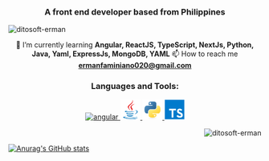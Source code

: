 
<h3 align="center">A front end developer based from Philippines</h3>

<div align="center">
<p align="left"> <img src="https://komarev.com/ghpvc/?username=ditosoft-erman&label=Profile%20views&color=0e75b6&style=flat" alt="ditosoft-erman" /> </p>

 🌱 I’m currently learning **Angular, ReactJS, TypeScript, NextJs, Python, Java, Yaml, ExpressJs, MongoDB, YAML**
📫 How to reach me **ermanfaminiano020@gmail.com**





<h3 >Languages and Tools:</h3>
<p> <a href="https://angular.io" target="_blank" rel="noreferrer"> <img src="https://angular.io/assets/images/logos/angular/angular.svg" alt="angular" width="40" height="40"/> </a> <a href="https://www.java.com" target="_blank" rel="noreferrer"> <img src="https://raw.githubusercontent.com/devicons/devicon/master/icons/java/java-original.svg" alt="java" width="40" height="40"/> </a> <a href="https://www.python.org" target="_blank" rel="noreferrer"> <img src="https://raw.githubusercontent.com/devicons/devicon/master/icons/python/python-original.svg" alt="python" width="40" height="40"/> </a> <a href="https://www.typescriptlang.org/" target="_blank" rel="noreferrer"> <img src="https://raw.githubusercontent.com/devicons/devicon/master/icons/typescript/typescript-original.svg" alt="typescript" width="40" height="40"/> </a> 
</p>
</div>





<p align="right"><img align="center" src="https://github-readme-streak-stats.herokuapp.com/?user=ditosoft-erman&" alt="ditosoft-erman" /></p>




 [![Anurag's GitHub stats](https://github-readme-stats.vercel.app/api?username=ditosoft-erman)](https://github.com/anuraghazra/github-readme-stats)

